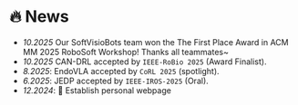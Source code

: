 # 🔥 News
- *10.2025* Our SoftVisioBots team won the The First Place Award in ACM MM 2025 RoboSoft Workshop! Thanks all teammates~
- *10.2025* CAN-DRL accepted by `IEEE-RoBio 2025` (Award Finalist).
- *8.2025*: EndoVLA accepted by `CoRL 2025` (spotlight). 
- *6.2025*: JEDP accepted by `IEEE-IROS-2025` (Oral).
- *12.2024*: 🎉 Establish personal webpage